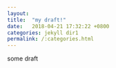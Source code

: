 ```yaml
---
layout: 
title:  "my draft!"
date:   2018-04-21 17:32:22 +0800
categories: jekyll dir1
permalink: /:categories.html
---
```

some draft